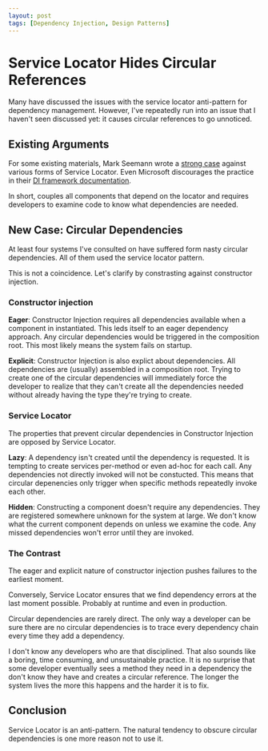 ```yaml
---
layout: post
tags: [Dependency Injection, Design Patterns] 
---
```


# Service Locator Hides Circular References

Many have discussed the issues with the service locator anti-pattern for dependency management. However, I've repeatedly run into an issue that I haven't seen discussed yet: it causes circular references to go unnoticed. 

## Existing Arguments

For some existing materials, Mark Seemann wrote a [strong case](https://blog.ploeh.dk/2010/02/03/ServiceLocatorisanAnti-Pattern/) against various forms of Service Locator. Even Microsoft discourages the practice in their [DI framework documentation](https://docs.microsoft.com/en-us/dotnet/core/extensions/dependency-injection-guidelines#recommendations).

In short, couples all components that depend on the locator and requires developers to examine code to know what dependencies are needed.

## New Case: Circular Dependencies

At least four systems I've consulted on have suffered form nasty circular dependencies. All of them used the service locator pattern.

This is not a coincidence. Let's clarify by constrasting against constructor injection.

### Constructor injection
**Eager**: Constructor Injection requires all dependencies available when a component in instantiated. This leds itself to an eager dependency approach. Any circular dependencies would be triggered in the composition root. This most likely means the system fails on startup.

**Explicit**: Constructor Injection is also explict about dependencies. All dependencies are (usually) assembled in a composition root. Trying to create one of the circular dependencies will immediately force the developer to realize that they can't create all the dependencies needed without already having the type they're trying to create.

### Service Locator

The properties that prevent circular dependencies in Constructor Injection are opposed by Service Locator.

**Lazy**: A dependency isn't created until the dependency is requested. It is tempting to create services per-method or even ad-hoc for each call. Any dependencies not directly invoked will not be constucted. This means that circular depenencies only trigger when specific methods repeatedly invoke each other. 

**Hidden**: Constructing a component doesn't require any dependencies. They are registered somewhere unknown for the system at large. We don't know what the current component depends on unless we examine the code. Any missed dependencies won't error until they are invoked.

### The Contrast
The eager and explicit nature of constructor injection pushes failures to the earliest moment.

Conversely, Service Locator ensures that we find dependency errors at the last moment possible. Probably at runtime and even in production.

Circular dependencies are rarely direct. The only way a developer can be sure there are no circular dependencies is to trace every dependency chain every time they add a dependency.

I don't know any developers who are that disciplined. That also sounds like a boring, time consuming, and unsustainable practice. It is no surprise that some developer eventually sees a method they need in a dependency the don't know they have and creates a circular reference. The longer the system lives the more this happens and the harder it is to fix.

## Conclusion

Service Locator is an anti-pattern. The natural tendency to obscure circular dependencies is one more reason not to use it. 

